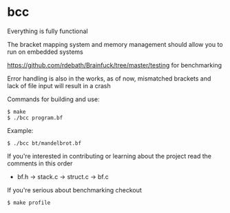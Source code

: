 # bcc

Everything is fully functional 

The bracket mapping system and memory management should allow you to run on
embedded systems

https://github.com/rdebath/Brainfuck/tree/master/testing for benchmarking 

Error handling is also in the works, as of now, 
mismatched brackets and lack of file input will result
in a crash

Commands for building and use:
    
    $ make
    $ ./bcc program.bf
Example:
    
    $ ./bcc bt/mandelbrot.bf

If you're interested in contributing or learning about
the project read the comments in this order

    
   * bf.h -> stack.c -> struct.c -> bf.c
   

If you're serious about benchmarking checkout 

    $ make profile
    
